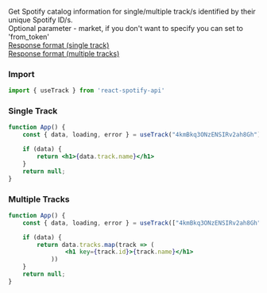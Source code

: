 Get Spotify catalog information for single/multiple track/s identified by their unique Spotify ID/s.<br/>
Optional parameter - market, if you don't want to specify you can set to 'from_token'<br/>
[Response format (single track)](https://developer.spotify.com/documentation/web-api/reference/tracks/get-track/#response-format)<br/>
[Response format (multiple tracks)](https://developer.spotify.com/documentation/web-api/reference/tracks/get-several-tracks/#response-format)<br/>

### Import
```js static
import { useTrack } from 'react-spotify-api'
```

### Single Track
```jsx static
function App() {
    const { data, loading, error } = useTrack("4kmBkq3ONzENSIRv2ah8Gh")

    if (data) {
        return <h1>{data.track.name}</h1>
    } 
    return null;
}
```

### Multiple Tracks
```jsx static
function App() {
    const { data, loading, error } = useTrack(["4kmBkq3ONzENSIRv2ah8Gh","58LDBCFIHWmFnRGJQPTXvb"])

    if (data) {
        return data.tracks.map(track => (
                <h1 key={track.id}>{track.name}</h1>
            ))
    } 
    return null;
}
```